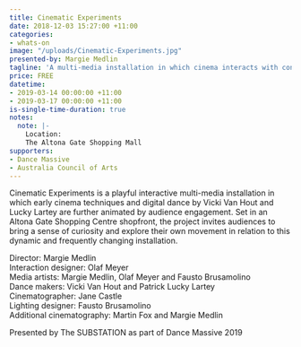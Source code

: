 ```yaml
---
title: Cinematic Experiments
date: 2018-12-03 15:27:00 +11:00
categories:
- whats-on
image: "/uploads/Cinematic-Experiments.jpg"
presented-by: Margie Medlin
tagline: 'A multi-media installation in which cinema interacts with contemporary dance. '
price: FREE
datetime:
- 2019-03-14 00:00:00 +11:00
- 2019-03-17 00:00:00 +11:00
is-single-time-duration: true
notes:
  note: |-
    Location:
    The Altona Gate Shopping Mall
supporters:
- Dance Massive
- Australia Council of Arts
---
```


Cinematic Experiments is a playful interactive multi-media installation in which early cinema techniques and digital dance by Vicki Van Hout and Lucky Lartey are further animated by audience engagement. Set in an Altona Gate Shopping Centre shopfront, the project invites audiences to bring a sense of curiosity and explore their own movement in relation to this dynamic and frequently changing installation.

Director: Margie Medlin <br>
Interaction designer: Olaf Meyer <br>
Media artists: Margie Medlin, Olaf Meyer and Fausto Brusamolino <br>
Dance makers: Vicki Van Hout and Patrick Lucky Lartey <br>
Cinematographer: Jane Castle <br>
Lighting designer: Fausto Brusamolino <br>
Additional cinematography: Martin Fox and Margie Medlin <br>

Presented by The SUBSTATION as part of Dance Massive 2019
